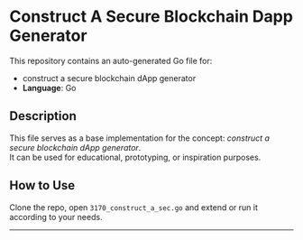 # Construct A Secure Blockchain Dapp Generator

This repository contains an auto-generated Go file for:

- construct a secure blockchain dApp generator
- **Language**: Go

## Description

This file serves as a base implementation for the concept: *construct a secure blockchain dApp generator*.  
It can be used for educational, prototyping, or inspiration purposes.

## How to Use

Clone the repo, open `3170_construct_a_sec.go` and extend or run it according to your needs.

---


